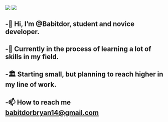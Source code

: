 ![](https://github-readme-stats.vercel.app/api?username=Babitdor&count_private=true&show_icons=true&theme=radical)
![](https://github-profile-summary-cards.vercel.app/api/cards/profile-details?username=Babitdor&theme=vue)

## -👋 Hi, I’m @Babitdor, student and novice developer.
## -📜 Currently in the process of learning a lot of skills in my field. 
     
## -🏛️ Starting small, but planning to reach higher in my line of work.
     

## -📫 How to reach me babitdorbryan14@gmail.com


<!---
Babitdor/Babitdor is a ✨ special ✨ repository because its `README.md` (this file) appears on your GitHub profile.
You can click the Preview link to take a look at your changes.
--->
